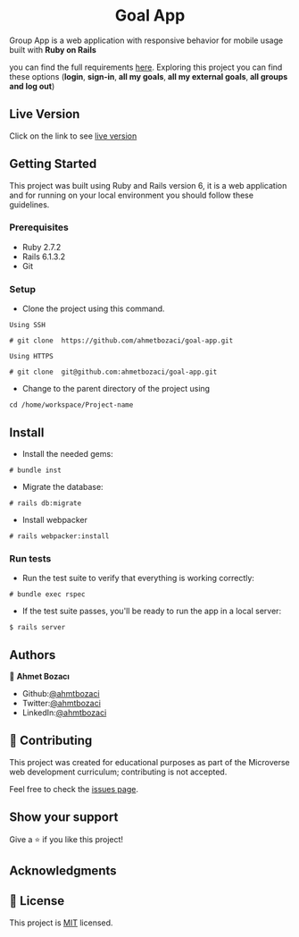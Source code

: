 <p align="center">
    <h1 align="center"> Goal App  </h1>    
</p>

Group App is a web application with responsive behavior for mobile usage built with <b>Ruby on Rails</b> 
<!-- this application is based on an app for grouping payments by a goal with your family/friends --> 
you can find the full requirements <a href="https://www.notion.so/microverse/Group-our-transactions-ccea2b6642664540a70de9f30bdff4ce" alt="Requirements">here</a>. Exploring this project you can find these options (<b>login</b>, <b> sign-in</b>,<b> all my goals</b>,<b> all my external goals</b>,<b> all groups and log out</b>) 

<!-- <b> check out a wish list as an additional feature</b> --> 

<!--
It is required to sing in before to start using this application, Goal App is related with an online store where you buy some products, sometimes you just want to save some product that you want to review later, this is the basic idea about group our wishlist, <b> you can save a product wish</b>, groups allow you to separate your list of wish with a specific category. 
When you don't want to associate with any category you can create a wishlist that will be not associated with any group or category, finally check out is the extra feature added to be able to proceed with the check out for any of the products you saved.
-->

## Live Version

Click on the link to see  [live version]()

## Getting Started

This project was built using Ruby and Rails version 6, it is a web application and for running on your local environment you should follow these guidelines.

### Prerequisites

- Ruby 2.7.2
- Rails 6.1.3.2
- Git

### Setup

+ Clone the project using this command.

```
Using SSH 

# git clone  https://github.com/ahmetbozaci/goal-app.git

Using HTTPS

# git clone  git@github.com:ahmetbozaci/goal-app.git

```

+ Change to the parent directory of the project using 

```
cd /home/workspace/Project-name
```

## Install

+ Install the needed gems:

```
# bundle inst
```

+ Migrate the database:

```
# rails db:migrate
```

+ Install webpacker

```
# rails webpacker:install
```

### Run tests

+ Run the test suite to verify that everything is working correctly:

```
# bundle exec rspec
```

+ If the test suite passes, you'll be ready to run the app in a local server:

```
$ rails server
```

## Authors

👤 **Ahmet Bozacı**
- Github:[@ahmtbozaci](https://github.com/ahmetbozaci)
- Twitter:[@ahmtbozaci](https://twitter.com/ahmtbozaci)
- LinkedIn:[@ahmtbozaci](https://www.linkedin.com/in/ahmetbozaci/)

## 🤝 Contributing

This project was created for educational purposes as part of the Microverse web development curriculum; contributing is not accepted.

Feel free to check the [issues page](https://github.com/ahmetbozaci/goal-app/issues).

## Show your support

Give a ⭐️ if you like this project!

## Acknowledgments



## 📝 License

This project is [MIT](https://mit-license.org/) licensed.


